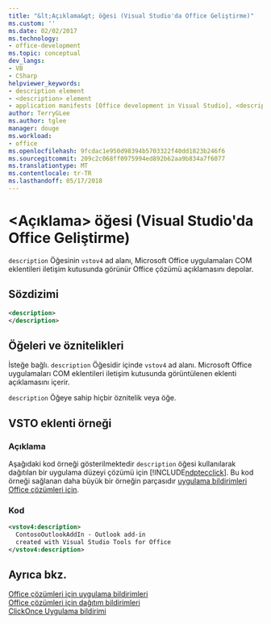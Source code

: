 ```yaml
---
title: "&lt;Açıklama&gt; öğesi (Visual Studio'da Office Geliştirme)"
ms.custom: ''
ms.date: 02/02/2017
ms.technology:
- office-development
ms.topic: conceptual
dev_langs:
- VB
- CSharp
helpviewer_keywords:
- description element
- <description> element
- application manifests [Office development in Visual Studio], <description> element
author: TerryGLee
ms.author: tglee
manager: douge
ms.workload:
- office
ms.openlocfilehash: 9fcdac1e950d98394b5703322f40dd1823b246f6
ms.sourcegitcommit: 209c2c068ff0975994ed892b62aa9b834a7f6077
ms.translationtype: MT
ms.contentlocale: tr-TR
ms.lasthandoff: 05/17/2018
---
```

# <a name="ltdescriptiongt-element-office-development-in-visual-studio"></a>&lt;Açıklama&gt; öğesi (Visual Studio'da Office Geliştirme)
  `description` Öğesinin `vstov4` ad alanı, Microsoft Office uygulamaları COM eklentileri iletişim kutusunda görünür Office çözümü açıklamasını depolar.  
  
## <a name="syntax"></a>Sözdizimi  
  
```xml  
<description>  
</description>  
```  
  
## <a name="elements-and-attributes"></a>Öğeleri ve öznitelikleri  
 İsteğe bağlı. `description` Öğesidir içinde `vstov4` ad alanı. Microsoft Office uygulamaları COM eklentileri iletişim kutusunda görüntülenen eklenti açıklamasını içerir.  
  
 `description` Öğeye sahip hiçbir öznitelik veya öğe.  
  
## <a name="vsto-add-in-example"></a>VSTO eklenti örneği  
  
### <a name="description"></a>Açıklama  
 Aşağıdaki kod örneği gösterilmektedir `description` öğesi kullanılarak dağıtılan bir uygulama düzeyi çözümü için [!INCLUDE[ndptecclick](../vsto/includes/ndptecclick-md.md)]. Bu kod örneği sağlanan daha büyük bir örneğin parçasıdır [uygulama bildirimleri Office çözümleri için](../vsto/application-manifests-for-office-solutions.md).  
  
### <a name="code"></a>Kod  
  
```xml  
<vstov4:description>  
  ContosoOutlookAddIn - Outlook add-in   
  created with Visual Studio Tools for Office  
</vstov4:description>  
```  
  
## <a name="see-also"></a>Ayrıca bkz.  
 [Office çözümleri için uygulama bildirimleri](../vsto/application-manifests-for-office-solutions.md)   
 [Office çözümleri için dağıtım bildirimleri](../vsto/deployment-manifests-for-office-solutions.md)   
 [ClickOnce Uygulama bildirimi](/visualstudio/deployment/clickonce-application-manifest)  
  
  